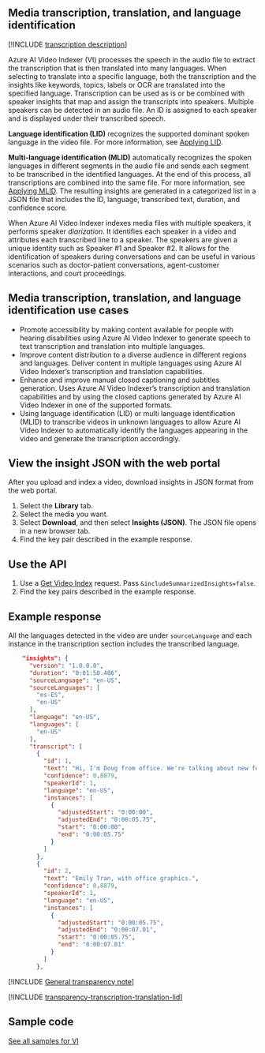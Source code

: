 ## Media transcription, translation, and language identification

[!INCLUDE [transcription description](transcription-translation-lid-description.md)]

Azure AI Video Indexer (VI) processes the speech in the audio file to extract the transcription that is then translated into many languages. When selecting to translate into a specific language, both the transcription and the insights like keywords, topics, labels or OCR are translated into the specified language. Transcription can be used as is or be combined with speaker insights that map and assign the transcripts into speakers. Multiple speakers can be detected in an audio file. An ID is assigned to each speaker and is displayed under their transcribed speech.

**Language identification (LID)** recognizes the supported dominant spoken language in the video file. For more information, see [Applying LID](/azure/azure-video-indexer/language-identification-model). 

**Multi-language identification (MLID)** automatically recognizes the spoken languages in different segments in the audio file and sends each segment to be transcribed in the identified languages. At the end of this process, all transcriptions are combined into the same file. For more information, see [Applying MLID](/azure/azure-video-indexer/multi-language-identification-transcription).
The resulting insights are generated in a categorized list in a JSON file that includes the ID, language, transcribed text, duration, and confidence score.

When Azure AI Video Indexer indexes media files with multiple speakers, it performs speaker *diarization*. It identifies each speaker in a video and attributes each transcribed line to a speaker. The speakers are given a unique identity such as Speaker #1 and Speaker #2. It allows for the identification of speakers during conversations and can be useful in various scenarios such as doctor-patient conversations, agent-customer interactions, and court proceedings. 

## Media transcription, translation, and language identification use cases 

- Promote accessibility by making content available for people with hearing disabilities using Azure AI Video Indexer to generate speech to text transcription and translation into multiple languages.
- Improve content distribution to a diverse audience in different regions and languages. Deliver content in multiple languages using Azure AI Video Indexer’s transcription and translation capabilities. 
- Enhance and improve manual closed captioning and subtitles generation. Uses Azure AI Video Indexer’s transcription and translation capabilities and by using the closed captions generated by Azure AI Video Indexer in one of the supported formats.
- Using language identification (LID) or multi language identification (MLID) to transcribe videos in unknown languages to allow Azure AI Video Indexer to automatically identify the languages appearing in the video and generate the transcription accordingly.

## View the insight JSON with the web portal

After you upload and index a video, download insights in JSON format from the web portal.

1. Select the **Library** tab.
1. Select the media you want.
1. Select **Download**, and then select **Insights (JSON)**. The JSON file opens in a new browser tab.
1. Find the key pair described in the example response.

## Use the API

1. Use a [Get Video Index](https://api-portal.videoindexer.ai/api-details#api=Operations&operation=Get-Video-Index) request. Pass `&includeSummarizedInsights=false`.
2. Find the key pairs described in the example response.

## Example response

All the languages detected in the video are under `sourceLanguage` and each instance in the transcription section includes the transcribed language.

```json
    "insights": {
      "version": "1.0.0.0",
      "duration": "0:01:50.486",
      "sourceLanguage": "en-US",
      "sourceLanguages": [
        "es-ES",
        "en-US"
      ],
      "language": "en-US",
      "languages": [
        "en-US"
      ],
      "transcript": [
        {
          "id": 1,
          "text": "Hi, I'm Doug from office. We're talking about new features that office insiders will see first and I have a program manager,",
          "confidence": 0.8879,
          "speakerId": 1,
          "language": "en-US",
          "instances": [
            {
              "adjustedStart": "0:00:00",
              "adjustedEnd": "0:00:05.75",
              "start": "0:00:00",
              "end": "0:00:05.75"
            }
          ]
        },
        {
          "id": 2,
          "text": "Emily Tran, with office graphics.",
          "confidence": 0.8879,
          "speakerId": 1,
          "language": "en-US",
          "instances": [
            {
              "adjustedStart": "0:00:05.75",
              "adjustedEnd": "0:00:07.01",
              "start": "0:00:05.75",
              "end": "0:00:07.01"
            }
          ]
        },
```

[!INCLUDE [General transparency note](read-general-transparency-note.md)]

[!INCLUDE [transparency-transcription-translation-lid](transparency-transcription-translation-lid.md)]

## Sample code

[See all samples for VI](https://github.com/Azure-Samples/azure-video-indexer-samples)
